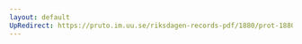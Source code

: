 ```yaml
---
layout: default
UpRedirect: https://pruto.im.uu.se/riksdagen-records-pdf/1880/prot-1880--fk--042/prot-1880--fk--042_031.pdf
---
```


